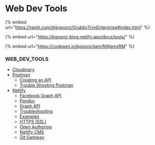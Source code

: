 # Web Dev Tools

{% embed url="https://replit.com/@bgoonz/GrubbyTrimEnterprise#index.html" %}

{% embed url="https://bgoonz-blog.netlify.app/docs/tools/" %}

{% embed url="https://codepen.io/bgoonz/pen/NWgmzRM" %}

### WEB_DEV_TOOLS

- [Cloudinary](https://bryan-guner.gitbook.io/web-dev-hub-docs/web_dev_tools/cloudinary)
- [Postman](https://bryan-guner.gitbook.io/web-dev-hub-docs/web_dev_tools/postman/README)
  - [Creating an API](https://bryan-guner.gitbook.io/web-dev-hub-docs/web_dev_tools/postman/creating-an-api)
  - [Trouble Shooting Postman](https://bryan-guner.gitbook.io/web-dev-hub-docs/web_dev_tools/postman/trouble-shooting-postman)
- [Netlify](https://bryan-guner.gitbook.io/web-dev-hub-docs/web_dev_tools/netlify/README)
  - [Facebook Graph API](https://bryan-guner.gitbook.io/web-dev-hub-docs/web_dev_tools/netlify/facebook-graph-api)
  - [Pandoc](https://bryan-guner.gitbook.io/web-dev-hub-docs/web_dev_tools/netlify/pandoc)
  - [Graph API](https://bryan-guner.gitbook.io/web-dev-hub-docs/web_dev_tools/netlify/graph-api)
  - [Troubleshooting](https://bryan-guner.gitbook.io/web-dev-hub-docs/web_dev_tools/netlify/troubleshooting)
  - [Examples](https://bryan-guner.gitbook.io/web-dev-hub-docs/web_dev_tools/netlify/examples)
  - [HTTPS (SSL)](https://bryan-guner.gitbook.io/web-dev-hub-docs/web_dev_tools/netlify/https-ssl)
  - [Open Authoring](https://bryan-guner.gitbook.io/web-dev-hub-docs/web_dev_tools/netlify/open-authoring)
  - [Netlify CMS](https://bryan-guner.gitbook.io/web-dev-hub-docs/web_dev_tools/netlify/netlify-cms)
  - [Git Gateway](https://bryan-guner.gitbook.io/web-dev-hub-docs/web_dev_tools/netlify/git-gateway)
